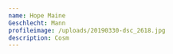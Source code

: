 ```yaml
---
name: Hope Maine
Geschlecht: Mann
profileimage: /uploads/20190330-dsc_2618.jpg
description: Cosm
---
```


